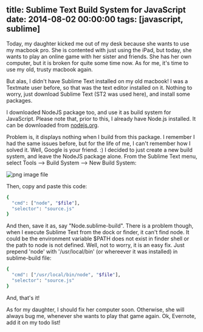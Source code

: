title: Sublime Text Build System for JavaScript
date: 2014-08-02 00:00:00
tags: [javascript, sublime]
---

Today, my daughter kicked me out of my desk because she wants to use my macbook pro. She is contented with just using the iPad, but today, she wants to play an online game with her sister and friends. She has her own computer, but it is broken for quite some time now. As for me, it's time to use my old, trusty macbook again.

But alas, I didn't have Sublime Text installed on my old macbook! I was a Textmate user before, so that was the text editor installed on it. Nothing to worry, just download Sublime Text (ST2 was used here), and install some packages.

I downloaded NodeJS package too, and use it as build system for JavaScript. Please note that, prior to this, I already have Node.js installed. It can be downloaded from [nodejs.org](http://nodejs.org/). 

Problem is, it displays nothing when I build from this package. I remember I had the same issues before, but for the life of me, I can't remember how I solved it. Well, Google is your friend. :) I decided to just create a new build system, and leave the NodeJS package alone. From the Sublime Text menu, select Tools --> Build System --> New Build System:

![png image file](/images/st-new-build-system.png)

Then, copy and paste this code:

```sh
{
  "cmd": ["node", "$file"],
  "selector": "source.js"
}
```

And then, save it as, say "Node.sublime-build". There is a problem though, when I execute Sublime Text from the dock or finder, it can't find node. It could be the environment variable $PATH does not exist in finder shell or the path to node is not defined. Well, not to worry, it is an easy fix. Just prepend 'node' with '/usr/local/bin' (or whereever it was installed) in sublime-build file:

```sh
{
  "cmd": ["/usr/local/bin/node", "$file"],
  "selector": "source.js"
}
```

And, that's it!

As for my daughter, I should fix her computer soon. Otherwise, she will always bug me, whenever she wants to play that game again. Ok, Evernote, add it on my todo list!
